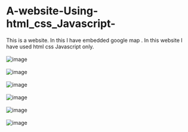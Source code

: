 # A-website-Using-html_css_Javascript-
This is a website. In this I have embedded google map . In this website  I have used html css Javascript only.
<br/>
<br/>
![image](https://user-images.githubusercontent.com/96313339/170494820-a3c0e629-8b79-44ce-b5a9-225a724a9878.png)
<br/><br/>
![image](https://user-images.githubusercontent.com/96313339/170495013-1889f2fb-0922-440c-b574-9f88d3656c5c.png)
<br/><br/>
![image](https://user-images.githubusercontent.com/96313339/170495154-4d162022-9e45-4859-aeac-5c79c7ce312e.png)
<br/><br/>
![image](https://user-images.githubusercontent.com/96313339/170495258-1ff841d2-07f3-45b4-8117-a6eb6d28ea9b.png)
<br/><br/>
![image](https://user-images.githubusercontent.com/96313339/170495345-bd667181-7b91-4fcd-8986-18482d1e678b.png)
<br/><br/>
![image](https://user-images.githubusercontent.com/96313339/170495456-8f643144-4050-4722-b2dc-fda1e4a0e558.png)
